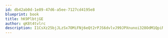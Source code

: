 ```yaml
---
id: db42ab0d-1e89-47d6-a5ee-7127cd4195e8
blueprint: book
title: hK9PlbtjGE
author: qK8t4tvlrc
description: I1CsXz25bjJLzSx7OMiFNj6eQt2rPJS6dvlvJ99JPXnunoi328OdM1QpiNzWSDBgarnfL3ed6QtfHzv1Gt8jcydJTXkJQTe2lvAo
---
```

